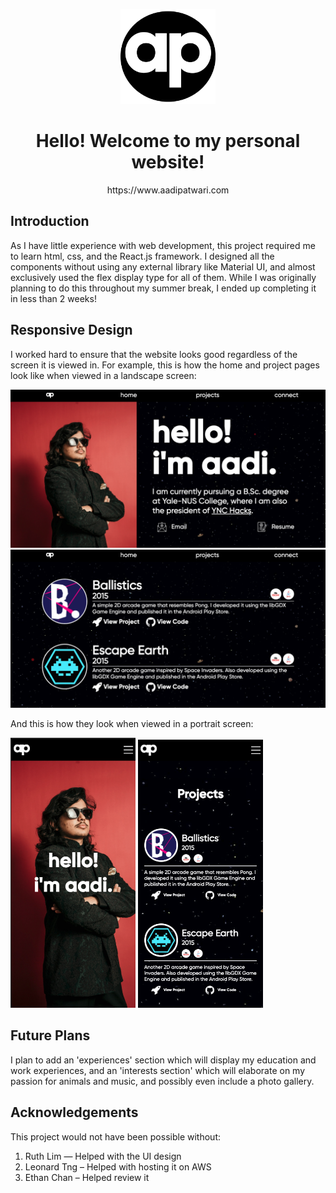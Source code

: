 <p align="center">
  <img width="152" src="https://github.com/knowyourenemy/personal_website/blob/master/public/logo512.png" alt="Website Logo">
</p>

<h1 align="center">
Hello! Welcome to my personal website!
</h1>

<p align="center">
https://www.aadipatwari.com
  
## Introduction
As I have little experience with web development, this project required me to learn html, css, and the React.js framework. I designed all the components without using any external library like Material UI, and almost exclusively used the flex display type for all of them. While I was originally planning to do this throughout my summer break, I ended up completing it in less than 2 weeks!

## Responsive Design
I worked hard to ensure that the website looks good regardless of the screen it is viewed in. For example, this is how the home and project pages look like when viewed in a landscape screen:
 <div>
  <img width="800" src="https://github.com/knowyourenemy/personal_website/blob/master/src/assets/images/screenshots/home-landscape.png" alt="Website home page    landscape">
  <img width="800" src="https://github.com/knowyourenemy/personal_website/blob/master/src/assets/images/screenshots/projects-landscape.png" alt="Website projects page landscape">
</div>

And this is how they look when viewed in a portrait screen:
<div>
  <img width="200" src="https://github.com/knowyourenemy/personal_website/blob/master/src/assets/images/screenshots/home-portrait.png" alt="Website home page portrait">
  <img width="200" src="https://github.com/knowyourenemy/personal_website/blob/master/src/assets/images/screenshots/projects-portrait.png" alt="Website projects page portriat">
</div>

## Future Plans
I plan to add an 'experiences' section which will display my education and work experiences, and an 'interests section' which will elaborate on my passion for animals and music, and possibly even include a photo gallery.

## Acknowledgements
This project would not have been possible without:
1. Ruth Lim — Helped with the UI design
2. Leonard Tng – Helped with hosting it on AWS
3. Ethan Chan – Helped review it
